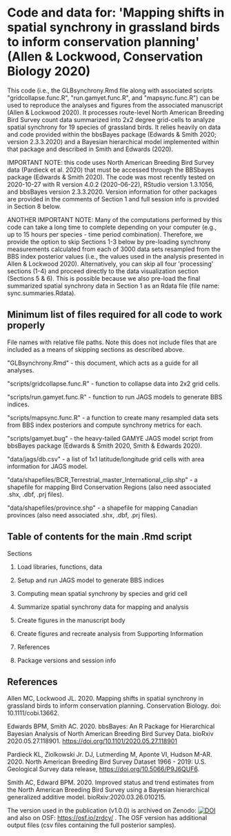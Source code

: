 # Code and data for: 'Mapping shifts in spatial synchrony in grassland birds to inform conservation planning' (Allen & Lockwood, Conservation Biology 2020)
This code (i.e., the GLBsynchrony.Rmd file along with associated scripts "gridcollapse.func.R", "run.gamyet.func.R", and "mapsync.func.R") can be used to reproduce the analyses and figures from the associated manuscript (Allen & Lockwood 2020). It processes route-level North American Breeding Bird Survey count data summarized into 2x2 degree grid-cells to analyze spatial synchrony for 19 species of grassland birds. It relies heavily on data and code provided within the bbsBayes package (Edwards & Smith 2020; version 2.3.3.2020) and a Bayesian hierarchical model implemented within that package and described in Smith and Edwards (2020). 

IMPORTANT NOTE: this code uses North American Breeding Bird Survey data (Pardieck et al. 2020) that must be accessed through the BBSbayes package (Edwards & Smith 2020). The code was most recently tested on 2020-10-27 with R version 4.0.2 (2020-06-22), RStudio version 1.3.1056, and bbsBayes version 2.3.3.2020. Version information for other packages are provided in the comments of Section 1 and full session info is provided in Section 8 below.

ANOTHER IMPORTANT NOTE: Many of the computations performed by this code can take a long time to complete depending on your computer (e.g., up to 15 hours per species - time period combination). Therefore, we provide the option to skip Sections 1-3 below by pre-loading synchrony measurements calculated from each of 3000 data sets resampled from the BBS index posterior values (i.e., the values used in the analysis presented in Allen & Lockwood 2020). Alternatively, you can skip all four 'processing' sections (1-4) and proceed directly to the data visualization section (Sections 5 & 6). This is possible because we also pre-load the final summarized spatial synchrony data in Section 1 as an Rdata file (file name: sync.summaries.Rdata). 

## Minimum list of files required for all code to work properly
File names with relative file paths. Note this does not include files that are included as a means of skipping sections as described above.

"GLBsynchrony.Rmd" - this document, which acts as a guide for all analyses.

"scripts/gridcollapse.func.R" - function to collapse data into 2x2 grid cells.

"scripts/run.gamyet.func.R" - function to run JAGS models to generate BBS indices.

"scripts/mapsync.func.R" - a function to create many resampled data sets from BBS index posteriors and compute synchrony metrics for each.

"scripts/gamyet.bug" - the heavy-tailed GAMYE JAGS model script from bbsBayes package (Edwards & Smith 2020, Smith & Edwards 2020).

"data/jags/db.csv" - a list of 1x1 latitude/longitude grid cells with area information for JAGS model.

"data/shapefiles/BCR_Terrestrial_master_International_clip.shp" - a shapefile for mapping Bird Conservation Regions (also need associated .shx, .dbf, .prj files).

"data/shapefiles/province.shp" - a shapefile for mapping Canadian provinces (also need associated .shx, .dbf, .prj files).

## Table of contents for the main .Rmd script
Sections

1. Load libraries, functions, data

2. Setup and run JAGS model to generate BBS indices

3. Computing mean spatial synchrony by species and grid cell

4. Summarize spatial synchrony data for mapping and analysis

5. Create figures in the manuscript body

6. Create figures and recreate analysis from Supporting Information

7. References

8. Package versions and session info

## References

Allen MC, Lockwood JL. 2020. Mapping shifts in spatial synchrony in grassland birds to inform conservation planning. Conservation Biology. doi: 10.1111/cobi.13662.

Edwards BPM, Smith AC. 2020. bbsBayes: An R Package for Hierarchical
Bayesian Analysis of North American Breeding Bird Survey Data. bioRxiv
2020.05.27.118901. https://doi.org/10.1101/2020.05.27.118901

Pardieck KL, Ziolkowski Jr. DJ, Lutmerding M, Aponte VI, Hudson M-AR. 2020. North American Breeding Bird Survey Dataset 1966 - 2019:
U.S. Geological Survey data release, https://doi.org/10.5066/P9J6QUF6.
  
Smith AC, Edward BPM. 2020. Improved status and trend estimates from the North American Breeding Bird Survey using a Bayesian hierarchical generalized additive model. bioRxiv:2020.03.26.010215. 

The version used in the publication (v1.0.0) is archived on Zenodo: [![DOI](https://zenodo.org/badge/161780440.svg)](https://zenodo.org/badge/latestdoi/161780440) and also on OSF: https://osf.io/zrdcy/ . The OSF version has additional output files (csv files containing the full posterior samples).
